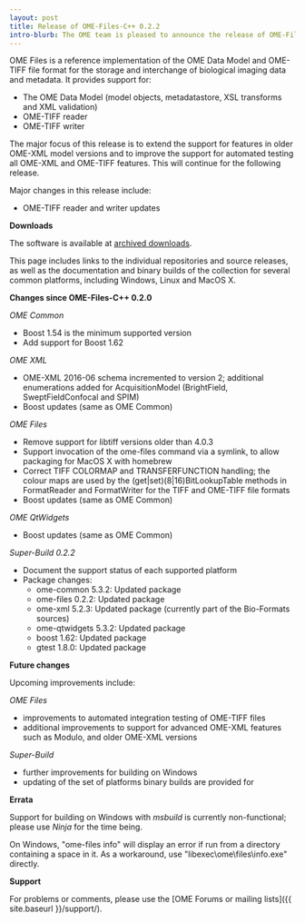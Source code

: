```yaml
---
layout: post
title: Release of OME-Files-C++ 0.2.2
intro-blurb: The OME team is pleased to announce the release of OME-Files-C++ 0.2.2
---
```

OME Files is a reference implementation of the OME Data Model and OME-TIFF
file format for the storage and interchange of biological imaging data and
metadata. It provides support for:

-   The OME Data Model (model objects, metadatastore, XSL transforms and XML
    validation)
-   OME-TIFF reader
-   OME-TIFF writer

The major focus of this release is to extend the support for features in older
OME-XML model versions and to improve the support for automated testing all
OME-XML and OME-TIFF features.  This will continue for the following release.

Major changes in this release include:

-   OME-TIFF reader and writer updates

**Downloads**

The software is available at
[archived downloads](http://downloads.openmicroscopy.org/ome-files-cpp/0.2.2/).

This page includes links to the individual repositories and source releases, as well as the documentation and binary builds of the collection for several common platforms, including Windows, Linux and MacOS X.

**Changes since OME-Files-C++ 0.2.0**

*OME Common*

-   Boost 1.54 is the minimum supported version
-   Add support for Boost 1.62

*OME XML*

-   OME-XML 2016-06 schema incremented to version 2; additional enumerations
    added for AcquisitionModel (BrightField, SweptFieldConfocal and SPIM)
-   Boost updates (same as OME Common)

*OME Files*

-   Remove support for libtiff versions older than 4.0.3
-   Support invocation of the ome-files command via a symlink, to allow
    packaging for MacOS X with homebrew
-   Correct TIFF COLORMAP and TRANSFERFUNCTION handling; the colour maps are
    used by the (get|set)(8|16)BitLookupTable methods in FormatReader and
    FormatWriter for the TIFF and OME-TIFF file formats
-   Boost updates (same as OME Common)

*OME QtWidgets*

-   Boost updates (same as OME Common)

*Super-Build 0.2.2*

-   Document the support status of each supported platform
-   Package changes:
    *   ome-common 5.3.2: Updated package
    *   ome-files 0.2.2: Updated package
    *   ome-xml 5.2.3: Updated package (currently part of the Bio-Formats
        sources)
    *   ome-qtwidgets 5.3.2: Updated package
    *   boost 1.62: Updated package
    *   gtest 1.8.0: Updated package

**Future changes**

Upcoming improvements include:

*OME Files*

-   improvements to automated integration testing of OME-TIFF files
-   additional improvements to support for advanced OME-XML features such as
    Modulo, and older OME-XML versions

*Super-Build*

-   further improvements for building on Windows
-   updating of the set of platforms binary builds are provided for


**Errata**

Support for building on Windows with *msbuild* is currently non-functional;
please use *Ninja* for the time being.

On Windows, "ome-files info" will display an error if run from a directory
containing a space in it. As a workaround, use "libexec\ome\files\info.exe"
directly.

**Support**

For problems or comments, please use the
[OME Forums or mailing lists]({{ site.baseurl }}/support/).
